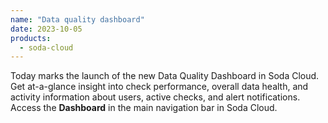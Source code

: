 ```yaml
---
name: "Data quality dashboard"
date: 2023-10-05
products:
  - soda-cloud
---
```


Today marks the launch of the new Data Quality Dashboard in Soda Cloud.  Get at-a-glance insight into check performance, overall data health, and activity information about users, active checks, and alert notifications. Access the **Dashboard** in the main navigation bar in Soda Cloud.